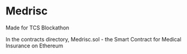 # Medrisc
Made for TCS Blockathon

In the contracts directory, Medrisc.sol - the Smart Contract for Medical Insurance on Ethereum
